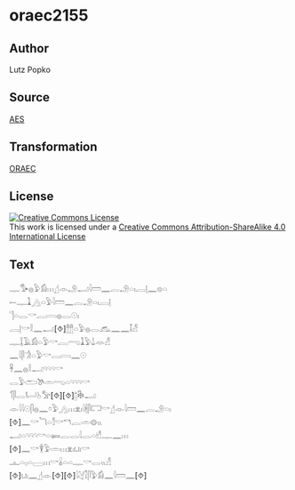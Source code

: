 # oraec2155

## Author

Lutz Popko

## Source

[AES](https://github.com/simondschweitzer/aes)

## Transformation

[ORAEC](https://oraec.github.io/)

## License

<a rel="license" href="http://creativecommons.org/licenses/by-sa/4.0/"><img alt="Creative Commons License" style="border-width:0" src="https://i.creativecommons.org/l/by-sa/4.0/88x31.png" /></a><br />This work is licensed under a <a rel="license" href="http://creativecommons.org/licenses/by-sa/4.0/">Creative Commons Attribution-ShareAlike 4.0 International License</a>

## Text

𓊃𓅜𓐍𓅱𓀁𓏥𓊨𓁹𓄂𓂝𓇋𓏠𓈖𓐛𓄂𓏏𓏤𓐙𓊤𓈖𓊖𓏏<br>
𓍿𓊃𓍞𓂻𓏏𓅱𓇋𓏠𓈖𓐛𓄂𓏏𓏤𓐙𓊤<br>
𓊹𓏏𓂋𓎡𓐛𓇯𓐍𓂋𓇳𓏤<br>
𓐙𓊤𓎡𓎛𓈖𓂝[⯑]𓊽𓊽𓏏𓅱𓐍𓂋𓃹𓈖𓈖𓄤𓀭<br>
𓊃𓆼𓄿𓀁𓏏𓅱𓎡𓐛𓂺𓍞𓅱𓍑𓁺𓀭<br>
𓈖𓇋𓋴𓀞𓏏𓅱𓎡𓂋𓇯𓈖𓇳<br>
𓋹𓈖𓐍𓎛𓂝𓄹𓄹𓄹𓎡<br>
𓂋𓅱𓂧𓌗𓏛𓂸𓏏𓄹𓄹𓄹𓎡<br>
𓄊𓋴𓂋𓂡𓊸𓅡[⯑][⯑]𓉺𓇗𓂝<br>
𓁹𓇋𓇋𓇳𓋴𓐍𓈖𓏌𓅱𓂻𓏥𓁷𓏤𓇋𓇩𓋴𓉐𓎡𓊨𓁹𓇋𓏠𓈖𓐛𓄂𓏏𓏤<br>
[⯑]𓈖𓎡𓆓𓏏𓀾𓎡𓎔𓐛𓏛𓊗𓏭<br>
𓂝𓏏𓄹𓄹𓄹𓎡𓏏𓍃𓐛𓂋𓇋𓂋𓏏𓀺𓊃𓈖𓏥<br>
[⯑]𓈖𓎡𓇉𓅱𓏛𓏥𓁷𓏤𓂓𓏤𓎡<br>
𓊵𓏏𓊪𓏏𓈀𓏥𓎡𓏇𓏏𓏏𓊃𓎡𓂋𓏭𓀭<br>
[⯑]𓂓𓏤𓈖𓊨𓁹[⯑][⯑]𓇋𓋔𓎿𓋴𓅱𓀁𓈖𓇋𓏠𓈖[⯑]<br>
